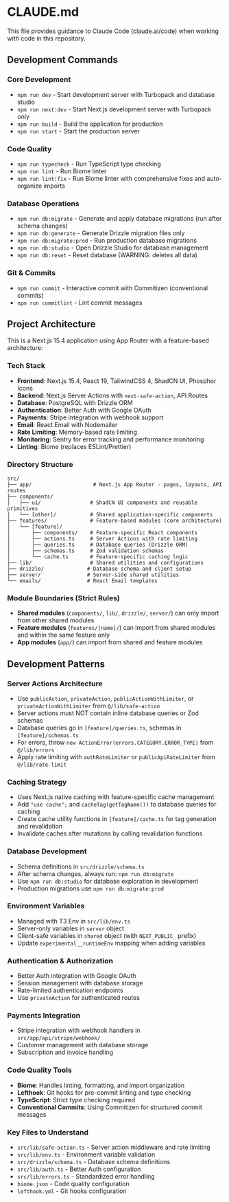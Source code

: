 # CLAUDE.md

This file provides guidance to Claude Code (claude.ai/code) when working with code in this repository.

## Development Commands

### Core Development
- `npm run dev` - Start development server with Turbopack and database studio
- `npm run next:dev` - Start Next.js development server with Turbopack only
- `npm run build` - Build the application for production
- `npm run start` - Start the production server

### Code Quality
- `npm run typecheck` - Run TypeScript type checking
- `npm run lint` - Run Biome linter
- `npm run lint:fix` - Run Biome linter with comprehensive fixes and auto-organize imports

### Database Operations
- `npm run db:migrate` - Generate and apply database migrations (run after schema changes)
- `npm run db:generate` - Generate Drizzle migration files only
- `npm run db:migrate:prod` - Run production database migrations
- `npm run db:studio` - Open Drizzle Studio for database management
- `npm run db:reset` - Reset database (WARNING: deletes all data)

### Git & Commits
- `npm run commit` - Interactive commit with Commitizen (conventional commits)
- `npm run commitlint` - Lint commit messages

## Project Architecture

This is a Next.js 15.4 application using App Router with a feature-based architecture:

### Tech Stack
- **Frontend**: Next.js 15.4, React 19, TailwindCSS 4, ShadCN UI, Phosphor Icons
- **Backend**: Next.js Server Actions with `next-safe-action`, API Routes
- **Database**: PostgreSQL with Drizzle ORM
- **Authentication**: Better Auth with Google OAuth
- **Payments**: Stripe integration with webhook support
- **Email**: React Email with Nodemailer
- **Rate Limiting**: Memory-based rate limiting
- **Monitoring**: Sentry for error tracking and performance monitoring
- **Linting**: Biome (replaces ESLint/Prettier)

### Directory Structure

```
src/
├── app/                    # Next.js App Router - pages, layouts, API routes
├── components/
│   ├── ui/                # ShadCN UI components and reusable primitives
│   └── [other]/           # Shared application-specific components
├── features/              # Feature-based modules (core architecture)
│   └── [feature]/
│       ├── components/    # Feature-specific React components
│       ├── actions.ts     # Server Actions with rate limiting
│       ├── queries.ts     # Database queries (Drizzle ORM)
│       ├── schemas.ts     # Zod validation schemas
│       └── cache.ts       # Feature-specific caching logic
├── lib/                   # Shared utilities and configurations
├── drizzle/              # Database schema and client setup
├── server/               # Server-side shared utilities
└── emails/               # React Email templates
```

### Module Boundaries (Strict Rules)
- **Shared modules** (`components/`, `lib/`, `drizzle/`, `server/`) can only import from other shared modules
- **Feature modules** (`features/[name]/`) can import from shared modules and within the same feature only
- **App modules** (`app/`) can import from shared and feature modules

## Development Patterns

### Server Actions Architecture
- Use `publicAction`, `privateAction`, `publicActionWithLimiter`, or `privateActionWithLimiter` from `@/lib/safe-action`
- Server actions must NOT contain inline database queries or Zod schemas
- Database queries go in `[feature]/queries.ts`, schemas in `[feature]/schemas.ts`
- For errors, throw `new ActionError(errors.CATEGORY.ERROR_TYPE)` from `@/lib/errors`
- Apply rate limiting with `authRateLimiter` or `publicApiRateLimiter` from `@/lib/rate-limit`

### Caching Strategy
- Uses Next.js native caching with feature-specific cache management
- Add `"use cache";` and `cacheTag(getTagName())` to database queries for caching
- Create cache utility functions in `[feature]/cache.ts` for tag generation and revalidation
- Invalidate caches after mutations by calling revalidation functions

### Database Development
- Schema definitions in `src/drizzle/schema.ts`
- After schema changes, always run: `npm run db:migrate`
- Use `npm run db:studio` for database exploration in development
- Production migrations use `npm run db:migrate:prod`

### Environment Variables
- Managed with T3 Env in `src/lib/env.ts`
- Server-only variables in `server` object
- Client-safe variables in `shared` object (with `NEXT_PUBLIC_` prefix)
- Update `experimental__runtimeEnv` mapping when adding variables

### Authentication & Authorization
- Better Auth integration with Google OAuth
- Session management with database storage
- Rate-limited authentication endpoints
- Use `privateAction` for authenticated routes

### Payments Integration
- Stripe integration with webhook handlers in `src/app/api/stripe/webhook/`
- Customer management with database storage
- Subscription and invoice handling

### Code Quality Tools
- **Biome**: Handles linting, formatting, and import organization
- **Lefthook**: Git hooks for pre-commit linting and type checking
- **TypeScript**: Strict type checking required
- **Conventional Commits**: Using Commitizen for structured commit messages

### Key Files to Understand
- `src/lib/safe-action.ts` - Server action middleware and rate limiting
- `src/lib/env.ts` - Environment variable validation
- `src/drizzle/schema.ts` - Database schema definitions
- `src/lib/auth.ts` - Better Auth configuration
- `src/lib/errors.ts` - Standardized error handling
- `biome.json` - Code quality configuration
- `lefthook.yml` - Git hooks configuration